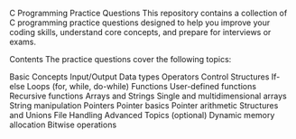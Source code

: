 C Programming Practice Questions
This repository contains a collection of C programming practice questions designed to help you improve your coding skills, understand core concepts, and prepare for interviews or exams.

Contents
The practice questions cover the following topics:

Basic Concepts
Input/Output
Data types
Operators
Control Structures
If-else
Loops (for, while, do-while)
Functions
User-defined functions
Recursive functions
Arrays and Strings
Single and multidimensional arrays
String manipulation
Pointers
Pointer basics
Pointer arithmetic
Structures and Unions
File Handling
Advanced Topics (optional)
Dynamic memory allocation
Bitwise operations
